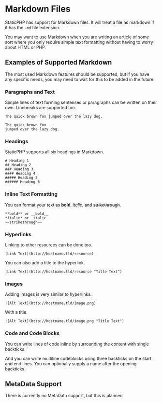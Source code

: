 # Markdown Files

StaticPHP has support for Markdown files. It will treat a file as markdown if it has the `.md` file extension.

You may want to use Markdown when you are writing an article of some sort where you only require simple text formatting without having to worry about HTML or PHP.

## Examples of Supported Markdown

The most used Markdown features should be supported, but if you have any specific needs, you may need to wait for this to be added in the future.

### Paragraphs and Text

Simple lines of text forming sentenses or paragraphs can be written on their own. Linebreaks are supported too.

```
The quick brown fox jumped over the lazy dog.

The quick brown fox
jumped over the lazy dog.
```

### Headings

StaticPHP supports all six headings in Markdown.

```
# Heading 1
## Heading 2
### Heading 3
#### Heading 4
##### Heading 5
###### Heading 6
```

### Inline Text Formatting

You can format your text as **bold**, *italic*, and ~~strikethrough~~.

```
**bold** or __bold__
*italic* or _italic_
~~strikethrough~~
```

### Hyperlinks

Linking to other resources can be done too.

```
[Link Text](http://hostname.tld/resource)
```

You can also add a title to the hyperlink.

```
[Link Text](http://hostname.tld/resource "Title Text")
```

### Images

Adding images is very similar to hyperlinks.

```
![Alt Text](http://hostname.tld/image.png)
```

With a title.

```
![Alt Text](http://hostname.tld/image.png "Title Text")
```

### Code and Code Blocks

You can write lines of code inline by surrounding the content with single backticks. `` ` ``

And you can write multiline codeblocks using three backticks on the start and end lines. You can optionally supply a name after the opening backticks.


## MetaData Support

There is currently no MetaData support, but this is planned.

